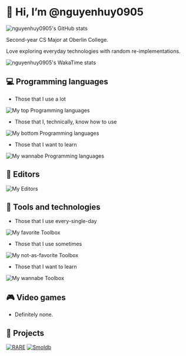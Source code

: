 # 👋 Hi, I’m @nguyenhuy0905

![nguyenhuy0905's GitHub stats](https://github-readme-stats.vercel.app/api?username=nguyenhuy0905&theme=transparent&show_icons=true&include_all_commits=true&hide_rank=false&disable_animations=true)

Second-year CS Major at Oberlin College.

Love exploring everyday technologies with random re-implementations.

![nguyenhuy0905's WakaTime stats](https://github-readme-stats.vercel.app/api/wakatime?username=nguyenhuy0905&theme=transparent&layout=compact&langs_count=10)

## :computer: Programming languages

- Those that I use a lot

![My top Programming languages](https://skillicons.dev/icons?i=c,cpp,cmake,bash)

- Those that I, technically, know how to use

![My bottom Programming languages](https://skillicons.dev/icons?i=cs,java,rust,lua,latex)

- Those that I want to learn

![My wannabe Programming languages](https://skillicons.dev/icons?i=haskell,elixir,zig)

## :pencil: Editors

![My Editors](https://skillicons.dev/icons?i=neovim,vscode,vim)

## :wrench: Tools and technologies

- Those that I use every-single-day

![My favorite Toolbox](https://skillicons.dev/icons?i=linux,git,github,cmake)

- Those that I use sometimes

![My not-as-favorite Toolbox](https://skillicons.dev/icons?i=docker,sqlite,gtk,dotnet)

- Those that I want to learn

![My wannabe Toolbox](https://skillicons.dev/icons?i=raspberrypi)

## :video_game: Video games

- Definitely none.

## :hammer: Projects

[![RARE](https://github-readme-stats.vercel.app/api/pin/?username=nguyenhuy0905&repo=rare)](https://github.com/nguyenhuy0905/rare)
[![Smoldb](https://github-readme-stats.vercel.app/api/pin/?username=huynguyen-and-friend-projects&repo=smoldb)](https://github.com/huynguyen-and-friend-projects/smoldb)
